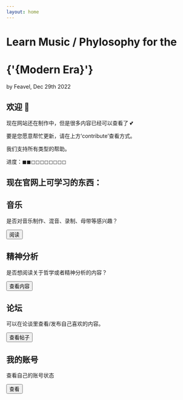 ```yaml
---
layout: home
---
```


<script>
	import Card from '../../../src/components/ui/Card.svelte';
</script>

<title>Home - Feavel's Camp</title>

<h1 class="mb-0 text-5xl font-extrabold">Learn Music / Phylosophy for the</h1>
<h1 class="my-0 text-6xl font-extrabold text-accent">{'{Modern Era}'}</h1>
<p class="mb-0">by Feavel, Dec 29th 2022</p>

<div class="divider" />

## 欢迎 🎉

现在网站还在制作中，但是很多内容已经可以查看了 💕

要是您愿意帮忙更新，请在上方‘contribute’查看方式。

我们支持所有类型的帮助。

进度：◼︎◼︎◻︎◻︎◻︎◻︎◻︎◻︎◻︎◻︎

## 现在官网上可学习的东西：

<div class="first-letter:text-5xl first-letter:text-blue-600">
	<div class="flex justify-center content-center md:grid-cols-2 flex-col gap-3 md:grid">
		<Card>
			<div class="card-body">
				<h2 class="card-title text-accent">音乐</h2>
				<p>是否对音乐制作、混音、录制、母带等感兴趣？</p>
				<div class="card-actions justify-end">
					<button class="btn-primary btn">阅读</button>
				</div>
			</div>
		</Card>
		<Card>
			<div class="card-body">
				<h2 class="card-title text-accent">精神分析</h2>
				<p>是否想阅读关于哲学或者精神分析的内容？</p>
				<div class="card-actions justify-end">
					<button class="btn-primary btn">查看内容</button>
				</div>
			</div>
		</Card>
		<Card>
			<div class="card-body">
				<h2 class="card-title text-accent">论坛</h2>
				<p>可以在论谈里查看/发布自己喜欢的内容。</p>
				<div class="card-actions justify-end">
					<button class="btn-primary btn">查看帖子</button>
				</div>
			</div>
		</Card>
		<Card>
			<div class="card-body">
				<h2 class="card-title text-accent">我的账号</h2>
				<p>查看自己的账号状态</p>
				<div class="card-actions justify-end">
					<button class="btn-primary btn">查看</button>
				</div>
			</div>
		</Card>
	</div>
</div>
